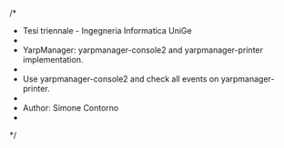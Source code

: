 /* 
 * Tesi triennale - Ingegneria Informatica UniGe
 * 
 * YarpManager: yarpmanager-console2 and yarpmanager-printer implementation.
 * 
 * Use yarpmanager-console2 and check all events on yarpmanager-printer. 
 * 
 * Author: Simone Contorno
 * 
 */
